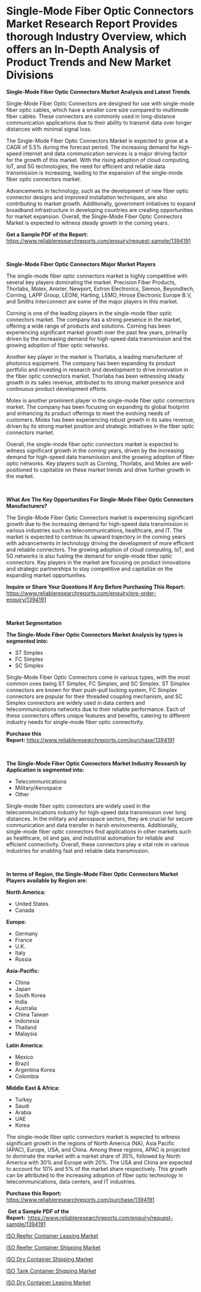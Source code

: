 <p><h1>Single-Mode Fiber Optic Connectors Market Research Report Provides thorough Industry Overview, which offers an In-Depth Analysis of Product Trends and New Market Divisions</h1></p><p><strong>Single-Mode Fiber Optic Connectors Market Analysis and Latest Trends</strong></p>
<p><p>Single-Mode Fiber Optic Connectors are designed for use with single-mode fiber optic cables, which have a smaller core size compared to multimode fiber cables. These connectors are commonly used in long-distance communication applications due to their ability to transmit data over longer distances with minimal signal loss.</p><p>The Single-Mode Fiber Optic Connectors Market is expected to grow at a CAGR of 5.5% during the forecast period. The increasing demand for high-speed internet and data communication services is a major driving factor for the growth of this market. With the rising adoption of cloud computing, IoT, and 5G technologies, the need for efficient and reliable data transmission is increasing, leading to the expansion of the single-mode fiber optic connectors market.</p><p>Advancements in technology, such as the development of new fiber optic connector designs and improved installation techniques, are also contributing to market growth. Additionally, government initiatives to expand broadband infrastructure in developing countries are creating opportunities for market expansion. Overall, the Single-Mode Fiber Optic Connectors Market is expected to witness steady growth in the coming years.</p></p>
<p><strong>Get a Sample PDF of the Report:&nbsp;</strong> <a href="https://www.reliableresearchreports.com/enquiry/request-sample/1394191">https://www.reliableresearchreports.com/enquiry/request-sample/1394191</a></p>
<p>&nbsp;</p>
<p><strong>Single-Mode Fiber Optic Connectors Major Market Players</strong></p>
<p><p>The single-mode fiber optic connectors market is highly competitive with several key players dominating the market. Precision Fiber Products, Thorlabs, Molex, Anixter, Newport, Extron Electronics, Siemon, Beyondtech, Corning, LAPP Group, LEONI, Harting, LEMO, Hirose Electronic Europe B.V, and Smiths Interconnect are some of the major players in this market.</p><p>Corning is one of the leading players in the single-mode fiber optic connectors market. The company has a strong presence in the market, offering a wide range of products and solutions. Corning has been experiencing significant market growth over the past few years, primarily driven by the increasing demand for high-speed data transmission and the growing adoption of fiber optic networks.</p><p>Another key player in the market is Thorlabs, a leading manufacturer of photonics equipment. The company has been expanding its product portfolio and investing in research and development to drive innovation in the fiber optic connectors market. Thorlabs has been witnessing steady growth in its sales revenue, attributed to its strong market presence and continuous product development efforts.</p><p>Molex is another prominent player in the single-mode fiber optic connectors market. The company has been focusing on expanding its global footprint and enhancing its product offerings to meet the evolving needs of customers. Molex has been experiencing robust growth in its sales revenue, driven by its strong market position and strategic initiatives in the fiber optic connectors market.</p><p>Overall, the single-mode fiber optic connectors market is expected to witness significant growth in the coming years, driven by the increasing demand for high-speed data transmission and the growing adoption of fiber optic networks. Key players such as Corning, Thorlabs, and Molex are well-positioned to capitalize on these market trends and drive further growth in the market.</p></p>
<p>&nbsp;</p>
<p><strong>What Are The Key Opportunities For Single-Mode Fiber Optic Connectors Manufacturers?</strong></p>
<p><p>The Single-Mode Fiber Optic Connectors market is experiencing significant growth due to the increasing demand for high-speed data transmission in various industries such as telecommunications, healthcare, and IT. The market is expected to continue its upward trajectory in the coming years with advancements in technology driving the development of more efficient and reliable connectors. The growing adoption of cloud computing, IoT, and 5G networks is also fueling the demand for single-mode fiber optic connectors. Key players in the market are focusing on product innovations and strategic partnerships to stay competitive and capitalize on the expanding market opportunities.</p></p>
<p><strong>Inquire or Share Your Questions If Any Before Purchasing This Report:</strong> <a href="https://www.reliableresearchreports.com/enquiry/pre-order-enquiry/1394191">https://www.reliableresearchreports.com/enquiry/pre-order-enquiry/1394191</a></p>
<p>&nbsp;</p>
<p><strong>Market Segmentation</strong></p>
<p><strong>The Single-Mode Fiber Optic Connectors Market Analysis by types is segmented into:</strong></p>
<p><ul><li>ST Simplex</li><li>FC Simplex</li><li>SC Simplex</li></ul></p>
<p><p>Single-Mode Fiber Optic Connectors come in various types, with the most common ones being ST Simplex, FC Simplex, and SC Simplex. ST Simplex connectors are known for their push-pull locking system, FC Simplex connectors are popular for their threaded coupling mechanism, and SC Simplex connectors are widely used in data centers and telecommunications networks due to their reliable performance. Each of these connectors offers unique features and benefits, catering to different industry needs for single-mode fiber optic connectivity.</p></p>
<p><strong>Purchase this Report:&nbsp;</strong><a href="https://www.reliableresearchreports.com/purchase/1394191">https://www.reliableresearchreports.com/purchase/1394191</a></p>
<p>&nbsp;</p>
<p><strong>The Single-Mode Fiber Optic Connectors Market Industry Research by Application is segmented into:</strong></p>
<p><ul><li>Telecommunications</li><li>Military/Aerospace</li><li>Other</li></ul></p>
<p><p>Single-mode fiber optic connectors are widely used in the telecommunications industry for high-speed data transmission over long distances. In the military and aerospace sectors, they are crucial for secure communication and data transfer in harsh environments. Additionally, single-mode fiber optic connectors find applications in other markets such as healthcare, oil and gas, and industrial automation for reliable and efficient connectivity. Overall, these connectors play a vital role in various industries for enabling fast and reliable data transmission.</p></p>
<p>&nbsp;</p>
<p><strong>In terms of Region, the Single-Mode Fiber Optic Connectors Market Players available by Region are:</strong></p>
<p>
    <p> <strong> North America: </strong>
        <ul>
            <li>United States</li>
            <li>Canada</li>
        </ul>
        </p> 
    <p> <strong> Europe: </strong>
        <ul>
            <li>Germany</li>
            <li>France</li>
            <li>U.K.</li>
            <li>Italy</li>
            <li>Russia</li>
        </ul>
        </p> 
    <p> <strong> Asia-Pacific: </strong>
        <ul>
            <li>China</li>
            <li>Japan</li>
            <li>South Korea</li>
            <li>India</li>
            <li>Australia</li>
            <li>China Taiwan</li>
            <li>Indonesia</li>
            <li>Thailand</li>
            <li>Malaysia</li>
        </ul>
        </p> 
    <p> <strong> Latin America: </strong>
        <ul>
            <li>Mexico</li>
            <li>Brazil</li>
            <li>Argentina Korea</li>
            <li>Colombia</li>
        </ul>
        </p> 
    <p> <strong> Middle East & Africa: </strong>
        <ul>
            <li>Turkey</li>
            <li>Saudi</li>
            <li>Arabia</li>
            <li>UAE</li>
            <li>Korea</li>
        </ul>
    </p>
    </p>
<p><p>The single-mode fiber optic connectors market is expected to witness significant growth in the regions of North America (NA), Asia Pacific (APAC), Europe, USA, and China. Among these regions, APAC is projected to dominate the market with a market share of 35%, followed by North America with 30% and Europe with 20%. The USA and China are expected to account for 10% and 5% of the market share respectively. This growth can be attributed to the increasing adoption of fiber optic technology in telecommunications, data centers, and IT industries.</p></p>
<p><strong>Purchase this Report: </strong><a href="https://www.reliableresearchreports.com/purchase/1394191">https://www.reliableresearchreports.com/purchase/1394191</a></p>
<p>&nbsp;<strong>Get a Sample PDF of the Report:&nbsp;&nbsp;</strong><a href="https://www.reliableresearchreports.com/enquiry/request-sample/1394191">https://www.reliableresearchreports.com/enquiry/request-sample/1394191</a></p>
<p><strong></strong></p>
<p><p><a href="https://medium.com/@henryprice766/decoding-iso-reefer-container-leasing-market-metrics-market-share-trends-and-growth-patterns-444e68c39258">ISO Reefer Container Leasing Market</a></p><p><a href="https://medium.com/p/94ba06e2d038/edit">ISO Reefer Container Shipping Market</a></p><p><a href="https://medium.com/@henryprice766/analyzing-iso-dry-container-shipping-market-global-industry-perspective-and-forecast-2024-to-27a1be69737a">ISO Dry Container Shipping Market</a></p><p><a href="https://medium.com/@henryprice766/iso-tank-container-shipping-market-the-key-to-successful-business-strategy-forecast-till-2031-d583c450564f">ISO Tank Container Shipping Market</a></p><p><a href="https://medium.com/@henryprice766/iso-dry-container-leasing-market-size-market-outlook-and-market-forecast-2024-to-2031-c8d1a45f3974">ISO Dry Container Leasing Market</a></p></p>